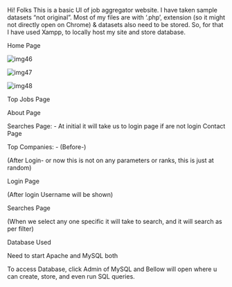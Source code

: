 Hi! Folks 
This is a basic UI of job aggregator website. I have taken sample datasets “not original”. 
Most of my files are with ‘.php’, extension (so it might not directly open on Chrome) & datasets also need to be stored. So, for that I have used Xampp, to locally host my site and store database.

Home Page

![img46](https://user-images.githubusercontent.com/102846119/211764550-1c0b0c51-c00a-4d0a-b712-f81fb633f879.jpeg)

![img47](https://user-images.githubusercontent.com/102846119/211764597-38f442df-d652-4414-9630-ea23ff627582.jpeg)

![img48](https://user-images.githubusercontent.com/102846119/211764692-2d1eb12d-d081-414c-adb9-01be80278640.jpeg)

Top Jobs Page
 
About Page
 
Searches Page: - At initial it will take us to login page if are not login 
Contact Page
 

Top Companies: - 
(Before-)
 
(After Login- or now this is not on any parameters or ranks, this is just at random)
 
Login Page
 

(After login Username will be shown)
 
Searches Page
 
(When we select any one specific it will take to search, and it will search as per filter)
  
Database Used 

 

Need to start Apache and MySQL both 
 

To access Database, click Admin of MySQL and Bellow will open where u can create, store, and even run SQL queries.
 
